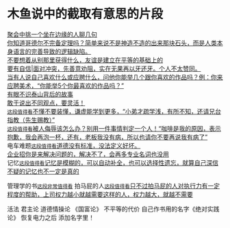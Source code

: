 # 木鱼说中的截取有意思的片段
[聚会中挑一个坐在边缘的人聊几句](http://www.bilibili.com/video/av4338557/)  
[你知道哥德尔不完备定理吗？简单来说不是神造不造的出来那块石头，而是人类本身语言的完善导致的逻辑缺陷。](http://www.bilibili.com/video/av4360456/)  
[不要想着从别那里获得什么，友谊是建立在平等的基础上的](http://www.bilibili.com/video/av4488579/)  
[要有自信|面对冲突，先善意劝阻，实在无果再以牙还牙。个人不太赞同。](http://www.bilibili.com/video/av4561494/)  
[当有人说自己喜欢什么或应聘什么，问他你能举几个跟你喜欢的作品吗？例：你来应聘美术，“你能举5个你最喜欢的作品吗？”](http://www.bilibili.com/video/av4639496/)  
[有眼不识泰山背后的故事](http://www.bilibili.com/video/av4851128/)  
[敢于说出不同观点，要灵活！](http://www.bilibili.com/video/av4951829/)  
[`这段值得看`不懂不要装懂，谦虚能学到更多，“小弟才疏学浅，有所不知，还请兄台指教（先生赐教）”](http://www.bilibili.com/video/av5056695/)  
[`这段值得看`被人侮辱该怎么办？别用一件事情判定一个人！“咖啡是我的原因，表示抱歉，我会再泡一杯，还有，老板我没有病，所以也请你不要再说我有病了”](http://www.bilibili.com/video/av5175542/)  
电车难题[`这段值得看`道德没有标准，没法定义好坏。](http://www.bilibili.com/video/av5246996/)  
[企业招你是来解决问题的，解决不了，会再多专业名词也没用](http://www.bilibili.com/video/av5709135/)  
记忆[`这段值得看`记忆是模糊的，可以自动补全，也可以选择性遗忘，就算自己深信不疑的记忆也不一定是真的](http://www.bilibili.com/video/av6285813/)  





管理学的书[`这段非常值得看`](http://www.bilibili.com/video/av6658773/)
拍马屁的人[`这段值得看`只不过拍马屁的人对执行力有一定程度的帮助，上司权力越小就越需要这样的人，权力越大，就越不需要](http://www.bilibili.com/video/av4389347/)


活法  君主论  道德情操论   《国富论》  不平等的代价
自己作书用的名字《绝对实践论》 恢复电力之后 添加名字里！
